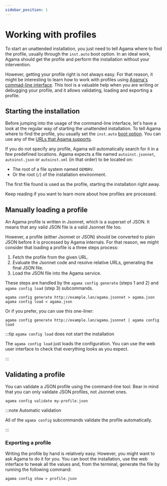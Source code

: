 ```yaml
---
sidebar_position: 1
---
```


# Working with profiles

To start an unattended installation, you just need to tell Agama where to find the profile, usually
through the `inst.auto` boot option. In an ideal work, Agama should get the profile and perform the
installation without your intervention.

However, getting your profile right is not always easy. For that reason, it might be interesting to
learn how to work with profiles using [Agama's commad-line interface](../cli). This tool is a
valuable help when you are writing or debugging your profile, and it allows validating, loading and
exporting a profile.

## Starting the installation

Before jumping into the usage of the command-line interface, let's have a look at the regular way of
starting the unattended installation. To tell Agama where to find the profile, you usually set the
`inst.auto` [boot option](../boot_options). You can use any of the
[URLs that Agama supports](../urls).

If you do not specify any profile, Agama will automatically search for it in a few predefined
locations. Agama expects a file named `autoinst.jsonnet`, `autoinst.json` or `autoinst.xml` (in that
order) to be located on:

- The root of a file system named `OEMDRV`.
- Or the root (`/`) of the installation environment.

The first file found is used as the profile, starting the installation right away.

Keep reading if you want to learn more about how profiles are processed.

## Manually loading a profile

An Agama profile is written in Jsonnet, which is a superset of JSON. It means that any valid JSON
file is a valid Jsonnet file too.

However, a profile (either Jsonnet or JSON) should be converted to plain JSON before it is processed
by Agama internals. For that reason, we might consider that loading a profile is a three steps
process:

1. Fetch the profile from the given URL.
1. Evaluate the Jsonnet code and resolve relative URLs, generating the final JSON file.
1. Load the JSON file into the Agama service.

These steps are handled by the `agama config generate` (steps 1 and 2) and `agama config load`
(step 3) subcommands.

```console
agama config generate http://example.lan/agama.jsonnet > agama.json
agama config load < agama.json
```

Or if you prefer, you can use this one-liner:

```
agama config generate http://example.lan/agama.jsonnet | agama config load
```

:::tip `agama config load` does not start the installation

The `agama config load` just loads the configuration. You can use the web user interface to check
that everything looks as you expect.

:::

## Validating a profile

You can validate a JSON profile using the command-line tool. Bear in mind that you can only validate
JSON profiles, not Jsonnet ones.

```console
agama config validate my-profile.json
```

:::note Automatic validation

All of the `agama config` subcommands validate the profile automatically.

:::

### Exporting a profile

Writing the profile by hand is relatively easy. However, you might want to ask Agama to do it for
you. You can boot the installation, use the web interface to tweak all the values and, from the
terminal, generate the file by running the following command:

```console
agama config show > profile.json
```
